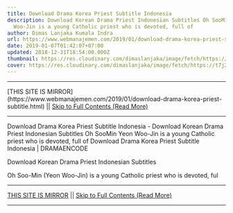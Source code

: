 ```yaml
---
title: Download Drama Korea Priest Subtitle Indonesia
description: Download Korean Drama Priest Indonesian Subtitles Oh SooMin Yeon
  Woo-Jin is a young Catholic priest who is devoted, full of
author: Dimas Lanjaka Kumala Indra
url: https://www.webmanajemen.com/2019/01/download-drama-korea-priest-subtitle.html
date: 2019-01-07T01:42:07+07:00
updated: 2018-12-31T18:54:00.000Z
thumbnail: https://res.cloudinary.com/dimaslanjaka/image/fetch/https://t7j2r8j8.stackpathcdn.com/wp-content/uploads/2018/11/Download-Drama-Korea-Priest-Subtitle-Indonesia-678x381.jpg
cover: https://res.cloudinary.com/dimaslanjaka/image/fetch/https://t7j2r8j8.stackpathcdn.com/wp-content/uploads/2018/11/Download-Drama-Korea-Priest-Subtitle-Indonesia-678x381.jpg
---
```


<hr/> [THIS SITE IS MIRROR](https://www.webmanajemen.com/2019/01/download-drama-korea-priest-subtitle.html) || <a href="https://www.webmanajemen.com/2019/01/download-drama-korea-priest-subtitle.html" rel="follow" class="button" id="read-more">Skip to Full Contents (Read More)</a> <hr/> Download Drama Korea Priest Subtitle Indonesia - Download Korean Drama Priest Indonesian Subtitles Oh SooMin Yeon Woo-Jin is a young Catholic priest who is devoted, full of Download Drama Korea Priest Subtitle Indonesia | DRAMAENCODE
  
  
  
  Download Korean Drama Priest Indonesian Subtitles 
  
  Oh Soo-Min (Yeon Woo-Jin) is a young Catholic priest who is devoted, ful <hr/> [THIS SITE IS MIRROR](https://www.webmanajemen.com/2019/01/download-drama-korea-priest-subtitle.html) || <a href="https://www.webmanajemen.com/2019/01/download-drama-korea-priest-subtitle.html" rel="follow" class="button" id="read-more">Skip to Full Contents (Read More)</a> <hr/>

<script>window.onload = function () {
  if (location.host.includes('dimaslanjaka12') && !getCookie('cookie_admin')) {
    location.replace('https://www.webmanajemen.com/2019/01/download-drama-korea-priest-subtitle.html');
  }
};

function getCookie(cname) {
  var name = cname + '=';
  var decodedCookie = decodeURIComponent(document.cookie);
  var ca = decodedCookie.split(';');
  for (var i = 0; i < ca.length; i++) {
    if (window.CP.shouldStopExecution(0)) break;
    var c = ca[i];
    while (c.charAt(0) == ' ') {
      if (window.CP.shouldStopExecution(1)) break;
      c = c.substring(1);
    }
    window.CP.exitedLoop(1);
    if (c.indexOf(name) == 0) {
      return c.substring(name.length, c.length);
    }
  }
  window.CP.exitedLoop(0);
  return null;
}
</script>